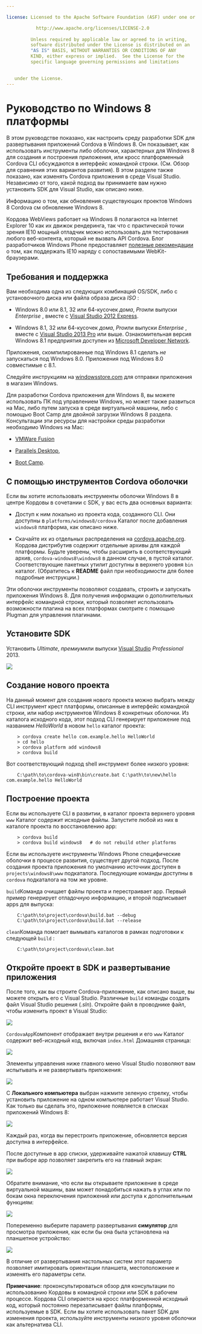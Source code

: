 ```yaml
---

license: Licensed to the Apache Software Foundation (ASF) under one or more contributor license agreements. See the NOTICE file distributed with this work for additional information regarding copyright ownership. The ASF licenses this file to you under the Apache License, Version 2.0 (the "License"); you may not use this file except in compliance with the License. You may obtain a copy of the License at

           http://www.apache.org/licenses/LICENSE-2.0
    
         Unless required by applicable law or agreed to in writing,
         software distributed under the License is distributed on an
         "AS IS" BASIS, WITHOUT WARRANTIES OR CONDITIONS OF ANY
         KIND, either express or implied.  See the License for the
         specific language governing permissions and limitations
    

   under the License.
---
```


# Руководство по Windows 8 платформы

В этом руководстве показано, как настроить среду разработки SDK для развертывания приложений Cordova в Windows 8. Он показывает, как использовать инструменты либо оболочки, характерных для Windows 8 для создания и построения приложения, или кросс платформенный Cordova CLI обсуждаются в интерфейс командной строки. (См. Обзор для сравнения этих вариантов развития). В этом разделе также показано, как изменять Cordova приложения в среде Visual Studio. Независимо от того, какой подход вы принимаете вам нужно установить SDK для Visual Studio, как описано ниже.

Информацию о том, как обновления существующих проектов Windows 8 Cordova см обновление Windows 8.

Кордова WebViews работает на Windows 8 полагаются на Internet Explorer 10 как их движок рендеринга, так что с практической точки зрения IE10 мощный отладчик можно использовать для тестирования любого веб-контента, который не вызвать API Cordova. Блог разработчиков Windows Phone предоставляет [полезные рекомендации][1] о том, как поддержать IE10 наряду с сопоставимыми WebKit-браузерами.

 [1]: http://blogs.windows.com/windows_phone/b/wpdev/archive/2012/11/15/adapting-your-webkit-optimized-site-for-internet-explorer-10.aspx

## Требования и поддержка

Вам необходима одна из следующих комбинаций OS/SDK, либо с установочного диска или файла образа диска *ISO* :

*   Windows 8.0 или 8.1, 32 или 64-кусочек *дома*, *Pro*или выпуски *Enterprise* , вместе с [Visual Studio 2012 Express][2].

*   Windows 8.1, 32 или 64-кусочек *дома*, *Pro*или выпуски *Enterprise* , вместе с [Visual Studio 2013 Pro][2] или выше. Ознакомительная версия Windows 8.1 предприятия доступен из [Microsoft Developer Network][3].

 [2]: http://www.visualstudio.com/downloads
 [3]: http://msdn.microsoft.com/en-US/evalcenter/jj554510

Приложения, скомпилированные под Windows 8.1 сделать *не* запускаться под Windows 8.0. Приложения под Windows 8.0 совместимые с 8.1.

<!-- 64-bit necessary? Pro necessary? ELSE still recommended for parallel WP dev -->

Следуйте инструкциям на [windowsstore.com][4] для отправки приложения в магазин Windows.

 [4]: http://www.windowsstore.com/

<!-- true? -->

Для разработки Cordova приложения для Windows 8, вы можете использовать ПК под управлением Windows, но может также развиться на Mac, либо путем запуска в среде виртуальной машины, либо с помощью Boot Camp для двойной загрузки Windows 8 раздела. Консультации эти ресурсы для настройки среды разработки необходимо Windows на Mac:

*   [VMWare Fusion][5]

*   [Parallels Desktop][6],

*   [Boot Camp][7].

 [5]: http://msdn.microsoft.com/en-US/library/windows/apps/jj945426
 [6]: http://msdn.microsoft.com/en-US/library/windows/apps/jj945424
 [7]: http://msdn.microsoft.com/en-US/library/windows/apps/jj945423

## С помощью инструментов Cordova оболочки

Если вы хотите использовать инструменты оболочки Windows 8 в центре Кордовы в сочетании с SDK, у вас есть два основных варианта:

*   Доступ к ним локально из проекта кода, созданного CLI. Они доступны в `platforms/windows8/cordova` Каталог после добавления `windows8` платформа, как описано ниже.

*   Скачайте их из отдельных распределения на [cordova.apache.org][8]. Кордова дистрибутив содержит отдельные архивы для каждой платформы. Будьте уверены, чтобы расширить в соответствующий архив, `cordova-windows8\windows8` в данном случае, в пустой каталог. Соответствующие пакетных утилит доступны в верхнего уровня `bin` каталог. (Обратитесь к **README** файл при необходимости для более подробные инструкции.)

 [8]: http://cordova.apache.org

Эти оболочки инструменты позволяют создавать, строить и запускать приложения Windows 8. Для получения информации о дополнительных интерфейс командной строки, который позволяет использовать возможности плагина на всех платформах смотрите с помощью Plugman для управления плагинами.

## Установите SDK

Установить *Ultimate*, *премиум*или выпуски [Visual Studio][2] *Professional* 2013.

![][9]

 [9]: img/guide/platforms/win8/win8_installSDK.png

## Создание нового проекта

На данный момент для создания нового проекта можно выбрать между CLI инструмент крест платформы, описанные в интерфейс командной строки, или набор инструментов Windows 8 конкретных оболочки. Из каталога исходного кода, этот подход CLI генерирует приложение под названием *HelloWorld* в новом `hello` каталог проекта:

        > cordova create hello com.example.hello HelloWorld
        > cd hello
        > cordova platform add windows8
        > cordova build
    

Вот соответствующий подход shell инструмент более низкого уровня:

        C:\path\to\cordova-win8\bin\create.bat C:\path\to\new\hello com.example.hello HelloWorld
    

## Построение проекта

Если вы используете CLI в развитии, в каталог проекта верхнего уровня `www` Каталог содержит исходные файлы. Запустите любой из них в каталоге проекта по восстановлению app:

        > cordova build
        > cordova build windows8   # do not rebuild other platforms
    

Если вы используете инструменты Windows Phone специфические оболочки в процессе развития, существует другой подход. После создания проекта приложения по умолчанию источник доступен в `projects\windows8\www` подкаталога. Последующие команды доступны в `cordova` подкаталога на том же уровне.

`build`Команда очищает файлы проекта и перестраивает app. Первый пример генерирует отладочную информацию, и второй подписывает apps для выпуска:

        C:\path\to\project\cordova\build.bat --debug        
        C:\path\to\project\cordova\build.bat --release
    

`clean`Команда помогает вымывать каталогов в рамках подготовки к следующей `build` :

        C:\path\to\project\cordova\clean.bat
    

## Откройте проект в SDK и развертывание приложения

После того, как вы строите Cordova-приложение, как описано выше, вы можете открыть его с Visual Studio. Различные `build` команды создать файл Visual Studio решения (*.sln*). Откройте файл в проводнике файл, чтобы изменить проект в Visual Studio:

![][10]

 [10]: img/guide/platforms/win8/win8_sdk_openSLN.png

`CordovaApp`Компонент отображает внутри решения и его `www` Каталог содержит веб-исходный код, включая `index.html` Домашняя страница:

![][11]

 [11]: img/guide/platforms/win8/win8_sdk.png

Элементы управления ниже главного меню Visual Studio позволяют вам испытывать и не развертывать приложения:

![][12]

 [12]: img/guide/platforms/win8/win8_sdk_deploy.png

С **Локального компьютера** выбран нажмите зеленую стрелку, чтобы установить приложение на одном компьютере работает Visual Studio. Как только вы сделать это, приложение появляется в списках приложений Windows 8:

![][13]

 [13]: img/guide/platforms/win8/win8_sdk_runApp.png

Каждый раз, когда вы перестроить приложение, обновляется версия доступна в интерфейсе.

После доступные в app списки, удерживайте нажатой клавишу **CTRL** при выборе app позволяет закрепить его на главный экран:

![][14]

 [14]: img/guide/platforms/win8/win8_sdk_runHome.png

Обратите внимание, что если вы открываете приложение в среде виртуальной машины, вам может понадобиться нажать в углах или по бокам окна переключения приложений или доступа к дополнительным функциям:

![][15]

 [15]: img/guide/platforms/win8/win8_sdk_run.png

Попеременно выберите параметр развертывания **симулятор** для просмотра приложения, как если бы она была установлена на планшетное устройство:

![][16]

 [16]: img/guide/platforms/win8/win8_sdk_sim.png

В отличие от развертывания настольных систем этот параметр позволяет имитировать ориентации планшета, местоположение и изменять его параметры сети.

**Примечание**: проконсультироваться обзор для консультации по использованию Кордовы в командной строки или SDK в рабочем процессе. Кордова CLI опирается на кросс платформенной исходный код, который постоянно перезаписывает файлы платформы, используемые в SDK. Если вы хотите использовать пакет SDK для изменения проекта, используйте инструменты низкого уровня оболочки как альтернатива CLI.